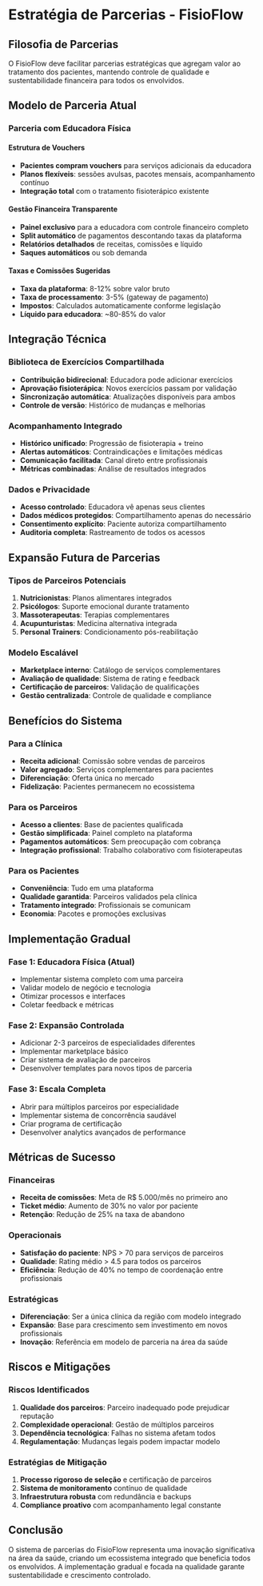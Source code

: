 # Estratégia de Parcerias - FisioFlow

## Filosofia de Parcerias

O FisioFlow deve facilitar parcerias estratégicas que agregam valor ao tratamento dos pacientes, mantendo controle de qualidade e sustentabilidade financeira para todos os envolvidos.

## Modelo de Parceria Atual

### Parceria com Educadora Física

#### Estrutura de Vouchers
- **Pacientes compram vouchers** para serviços adicionais da educadora
- **Planos flexíveis**: sessões avulsas, pacotes mensais, acompanhamento contínuo
- **Integração total** com o tratamento fisioterápico existente

#### Gestão Financeira Transparente
- **Painel exclusivo** para a educadora com controle financeiro completo
- **Split automático** de pagamentos descontando taxas da plataforma
- **Relatórios detalhados** de receitas, comissões e líquido
- **Saques automáticos** ou sob demanda

#### Taxas e Comissões Sugeridas
- **Taxa da plataforma**: 8-12% sobre valor bruto
- **Taxa de processamento**: 3-5% (gateway de pagamento)
- **Impostos**: Calculados automaticamente conforme legislação
- **Líquido para educadora**: ~80-85% do valor

## Integração Técnica

### Biblioteca de Exercícios Compartilhada
- **Contribuição bidirecional**: Educadora pode adicionar exercícios
- **Aprovação fisioterápica**: Novos exercícios passam por validação
- **Sincronização automática**: Atualizações disponíveis para ambos
- **Controle de versão**: Histórico de mudanças e melhorias

### Acompanhamento Integrado
- **Histórico unificado**: Progressão de fisioterapia + treino
- **Alertas automáticos**: Contraindicações e limitações médicas
- **Comunicação facilitada**: Canal direto entre profissionais
- **Métricas combinadas**: Análise de resultados integrados

### Dados e Privacidade
- **Acesso controlado**: Educadora vê apenas seus clientes
- **Dados médicos protegidos**: Compartilhamento apenas do necessário
- **Consentimento explícito**: Paciente autoriza compartilhamento
- **Auditoria completa**: Rastreamento de todos os acessos

## Expansão Futura de Parcerias

### Tipos de Parceiros Potenciais
1. **Nutricionistas**: Planos alimentares integrados
2. **Psicólogos**: Suporte emocional durante tratamento
3. **Massoterapeutas**: Terapias complementares
4. **Acupunturistas**: Medicina alternativa integrada
5. **Personal Trainers**: Condicionamento pós-reabilitação

### Modelo Escalável
- **Marketplace interno**: Catálogo de serviços complementares
- **Avaliação de qualidade**: Sistema de rating e feedback
- **Certificação de parceiros**: Validação de qualificações
- **Gestão centralizada**: Controle de qualidade e compliance

## Benefícios do Sistema

### Para a Clínica
- **Receita adicional**: Comissão sobre vendas de parceiros
- **Valor agregado**: Serviços complementares para pacientes
- **Diferenciação**: Oferta única no mercado
- **Fidelização**: Pacientes permanecem no ecossistema

### Para os Parceiros
- **Acesso a clientes**: Base de pacientes qualificada
- **Gestão simplificada**: Painel completo na plataforma
- **Pagamentos automáticos**: Sem preocupação com cobrança
- **Integração profissional**: Trabalho colaborativo com fisioterapeutas

### Para os Pacientes
- **Conveniência**: Tudo em uma plataforma
- **Qualidade garantida**: Parceiros validados pela clínica
- **Tratamento integrado**: Profissionais se comunicam
- **Economia**: Pacotes e promoções exclusivas

## Implementação Gradual

### Fase 1: Educadora Física (Atual)
- Implementar sistema completo com uma parceira
- Validar modelo de negócio e tecnologia
- Otimizar processos e interfaces
- Coletar feedback e métricas

### Fase 2: Expansão Controlada
- Adicionar 2-3 parceiros de especialidades diferentes
- Implementar marketplace básico
- Criar sistema de avaliação de parceiros
- Desenvolver templates para novos tipos de parceria

### Fase 3: Escala Completa
- Abrir para múltiplos parceiros por especialidade
- Implementar sistema de concorrência saudável
- Criar programa de certificação
- Desenvolver analytics avançados de performance

## Métricas de Sucesso

### Financeiras
- **Receita de comissões**: Meta de R$ 5.000/mês no primeiro ano
- **Ticket médio**: Aumento de 30% no valor por paciente
- **Retenção**: Redução de 25% na taxa de abandono

### Operacionais
- **Satisfação do paciente**: NPS > 70 para serviços de parceiros
- **Qualidade**: Rating médio > 4.5 para todos os parceiros
- **Eficiência**: Redução de 40% no tempo de coordenação entre profissionais

### Estratégicas
- **Diferenciação**: Ser a única clínica da região com modelo integrado
- **Expansão**: Base para crescimento sem investimento em novos profissionais
- **Inovação**: Referência em modelo de parceria na área da saúde

## Riscos e Mitigações

### Riscos Identificados
1. **Qualidade dos parceiros**: Parceiro inadequado pode prejudicar reputação
2. **Complexidade operacional**: Gestão de múltiplos parceiros
3. **Dependência tecnológica**: Falhas no sistema afetam todos
4. **Regulamentação**: Mudanças legais podem impactar modelo

### Estratégias de Mitigação
1. **Processo rigoroso de seleção** e certificação de parceiros
2. **Sistema de monitoramento** contínuo de qualidade
3. **Infraestrutura robusta** com redundância e backups
4. **Compliance proativo** com acompanhamento legal constante

## Conclusão

O sistema de parcerias do FisioFlow representa uma inovação significativa na área da saúde, criando um ecossistema integrado que beneficia todos os envolvidos. A implementação gradual e focada na qualidade garante sustentabilidade e crescimento controlado.
